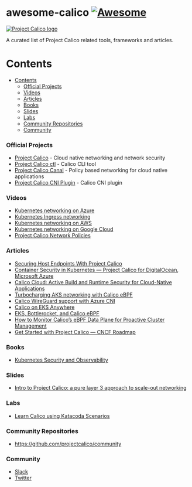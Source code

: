 # awesome-calico [![Awesome](https://awesome.re/badge.svg)](https://awesome.re)

<a href="https://www.tigera.io/project-calico/">
    <img src="https://www.pngkey.com/png/full/139-1395016_tigera-and-red-hat-project-calico-logo.png"
         alt="Project Calico logo" title="Project Calico" />
</a></br>

A curated list of Project Calico related tools, frameworks and articles.

# Contents

- [Contents](#contents)
    - [Official Projects](#official-projects)
    - [Videos](#videos)
    - [Articles](#articles)
    - [Books](#books)
    - [Slides](#slides)
    - [Labs](#labs)
    - [Community Repositories](#community-repositories)
    - [Community](#community)

### Official Projects

- [Project Calico](https://github.com/projectcalico/calico) - Cloud native networking and network security
- [Project Calico ctl](https://github.com/projectcalico/calicoctl) - Calico CLI tool
- [Project Calico Canal](https://github.com/projectcalico/canal) - Policy based networking for cloud native applications
- [Project Calico CNI Plugin](https://github.com/projectcalico/cni-plugin) - Calico CNI plugin

### Videos

- [Kubernetes networking on Azure](https://www.youtube.com/watch?v=JyLtg_SJ1lo)
- [Kubernetes Ingress networking](https://www.youtube.com/watch?v=40VfZ_nIFWI)
- [Kubernetes networking on AWS](https://www.youtube.com/watch?v=J1VbZR7j4sI)
- [Kubernetes networking on Google Cloud](https://www.youtube.com/watch?v=sDsWmdMniNs)
- [Project Calico Network Policies](https://www.youtube.com/watch?v=r2D4KkynrHA)

### Articles

- [Securing Host Endpoints With Project Calico](https://medium.com/tigera/securing-host-endpoints-with-project-calico-2591113ab99c)
- [Container Security in Kubernetes — Project Calico for DigitalOcean, Microsoft Azure](https://medium.com/stackpointcloud/container-security-in-kubernetes-project-calico-for-digitalocean-microsoft-azure-1170a9705119)
- [Calico Cloud: Active Build and Runtime Security for Cloud-Native Applications](https://www.tigera.io/blog/calico-cloud-active-build-and-runtime-security-for-cloud-native-applications/)
- [Turbocharging AKS networking with Calico eBPF](https://www.tigera.io/blog/turbocharging-aks-networking-with-calico-ebpf/)
- [Calico WireGuard support with Azure CNI](https://www.tigera.io/blog/calico-wireguard-support-with-azure-cni/)
- [Calico on EKS Anywhere](https://www.tigera.io/blog/calico-on-eks-anywhere/)
- [EKS, Bottlerocket, and Calico eBPF](https://www.tigera.io/blog/eks-bottlerocket-and-calico-ebpf/)
- [How to Monitor Calico’s eBPF Data Plane for Proactive Cluster Management](https://www.tigera.io/blog/how-to-monitor-calicos-ebpf-data-plane-for-proactive-cluster-management/)
- [Get Started with Project Calico — CNCF Roadmap](https://medium.com/@buraktahtacioglu/project-calico-part-i-cncf-roadmap-fd6a40740c73)

### Books

- [Kubernetes Security and Observability](https://www.oreilly.com/library/view/kubernetes-security-and/9781098107093/)

### Slides

- [Intro to Project Calico: a pure layer 3 approach to scale-out networking](https://www.slideshare.net/packethost/intro-to-project-calico-a-pure-layer-3-approach-to-scaleout-networking)

### Labs

- [Learn Calico using Katacoda Scenarios](https://github.com/projectcalico/katacoda-scenarios/blob/master/calico-k8s-advanced-policy/finish.md)

### Community Repositories

- https://github.com/projectcalico/community

### Community

- [Slack](calicousers.slack.com)
- [Twitter](https://twitter.com/projectcalico)
